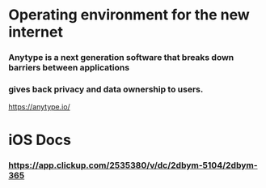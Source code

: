 # Operating environment for the new internet
### Anytype is a next generation software that breaks down barriers between applications
### gives back privacy and data ownership to users.
https://anytype.io/

# iOS Docs
### https://app.clickup.com/2535380/v/dc/2dbym-5104/2dbym-365

